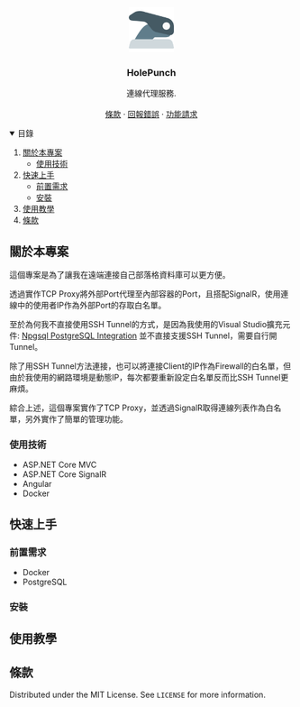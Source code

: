 <p align="center">
  <a href="https://github.com/XuPeiYao/HolePunch">
    <img src="docs/images/logo.png" alt="Logo" width="80" height="80">
  </a>

  <h3 align="center">HolePunch</h3>

  <p align="center">
    連線代理服務.
    <br />
    <br />    
    <a href="https://github.com/XuPeiYao/HolePunch/blob/master/LICENSE">條款</a>
    ·
    <a href="https://github.com/XuPeiYao/HolePunch/issues">回報錯誤</a>
    ·
    <a href="https://github.com/XuPeiYao/HolePunch/issues">功能請求</a>
  </p>
</p>

<!-- TABLE OF CONTENTS -->
<details open="open">
  <summary>目錄</summary>
  <ol>
    <li>
      <a href="#about-the-project">關於本專案</a>
      <ul>
        <li><a href="#built-with">使用技術</a></li>
      </ul>
    </li>
    <li>
      <a href="#getting-started">快速上手</a>
      <ul>
        <li><a href="#prerequisites">前置需求</a></li>
        <li><a href="#installation">安裝</a></li>
      </ul>
    </li>
    <li><a href="#usage">使用教學</a></li>
    <li><a href="#license">條款</a></li>
  </ol>
</details>

## 關於本專案

這個專案是為了讓我在遠端連接自己部落格資料庫可以更方便。

透過實作TCP Proxy將外部Port代理至內部容器的Port，且搭配SignalR，使用連線中的使用者IP作為外部Port的存取白名單。

至於為何我不直接使用SSH Tunnel的方式，是因為我使用的Visual Studio擴充元件: [Npgsql PostgreSQL Integration](https://marketplace.visualstudio.com/items?itemName=RojanskyS.NpgsqlPostgreSQLIntegration) 並不直接支援SSH Tunnel，需要自行開Tunnel。

除了用SSH Tunnel方法連接，也可以將連接Client的IP作為Firewall的白名單，但由於我使用的網路環境是動態IP，每次都要重新設定白名單反而比SSH Tunnel更麻煩。

綜合上述，這個專案實作了TCP Proxy，並透過SignalR取得連線列表作為白名單，另外實作了簡單的管理功能。

### 使用技術

* ASP.NET Core MVC
* ASP.NET Core SignalR
* Angular
* Docker

## 快速上手

### 前置需求

* Docker 
* PostgreSQL

### 安裝

## 使用教學

## 條款

Distributed under the MIT License. See `LICENSE` for more information.


